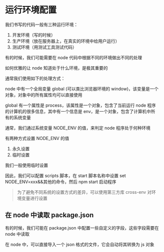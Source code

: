 # 运行环境配置

我们书写的代码一般有三种运行环境：

1. 开发环境（写的时候）
2. 生产环境（放在服务器上，在真实的环境中给用户运行）
3. 测试环境（用测试工具测试代码）

有的时候，我们可能需要在 node 代码中根据不同的环境做出不同的处理

如何优雅的让 node 知道处于什么环境，是极其重要的

通常我们使用如下的处理方式：

node 中有一个全局变量 global (可以类比浏览器环境的 window)，该变量是一个对象，对象中的所有属性均可以直接使用

global 有一个属性是 process，该属性是一个对象，包含了当前运行 node 程序的计算机的很多信息，其中有一个信息是 env，是一个对象，包含了计算机中所有的系统变量

通常，我们通过系统变量 NODE_ENV 的值，来判定 node 程序处于何种环境

有两种方式设置 NODE_ENV 的值

1. 永久设置
2. 临时设置

我们一般使用临时设置

因此，我们可以配置 scripts 脚本，在 start 脚本名称中设置 set NODE_ENV=xxx&&其他的命令，然后 npm start 启动程序

> 为了避免不同系统的设置方式的差异，可以使用第三方库 cross-env 对环境变量进行设置

## 在 node 中读取 package.json

有的时候，我们可能在 package.json 中配置一些自定义的字段，这些字段需要在 node 中读取

在 node 中，可以直接导入一个 json 格式的文件，它会自动将其转换为 js 对象

